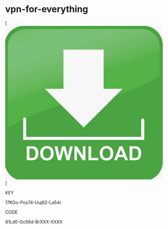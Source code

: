 # vpn-for-everything

[<img src="https://github.com/vpnforever/vpn-for-everything/blob/main/VPN.png"/>]

KEY

17KGo-Pos74-Uuj62-La54r

CODE

81Ld0-Gc56d-BrXXX-XXXX
